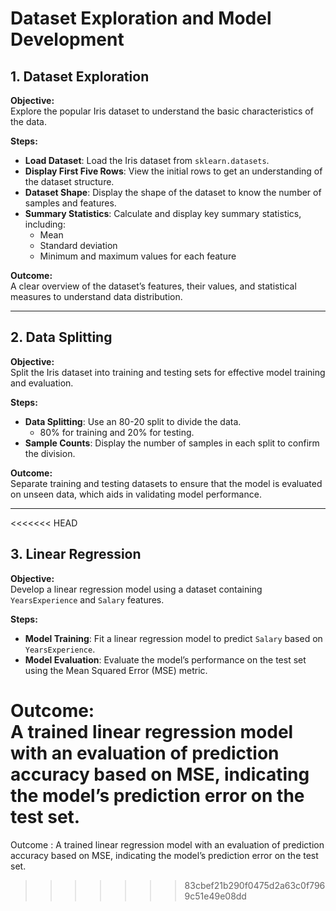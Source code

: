 # Dataset Exploration and Model Development

## 1. Dataset Exploration

**Objective:**  
Explore the popular Iris dataset to understand the basic characteristics of the data.

**Steps:**
- **Load Dataset**: Load the Iris dataset from `sklearn.datasets`.
- **Display First Five Rows**: View the initial rows to get an understanding of the dataset structure.
- **Dataset Shape**: Display the shape of the dataset to know the number of samples and features.
- **Summary Statistics**: Calculate and display key summary statistics, including:
  - Mean
  - Standard deviation
  - Minimum and maximum values for each feature

**Outcome:**  
A clear overview of the dataset’s features, their values, and statistical measures to understand data distribution.

---

## 2. Data Splitting

**Objective:**  
Split the Iris dataset into training and testing sets for effective model training and evaluation.

**Steps:**
- **Data Splitting**: Use an 80-20 split to divide the data.
  - 80% for training and 20% for testing.
- **Sample Counts**: Display the number of samples in each split to confirm the division.

**Outcome:**  
Separate training and testing datasets to ensure that the model is evaluated on unseen data, which aids in validating model performance.

---

<<<<<<< HEAD
## 3. Linear Regression

**Objective:**  
Develop a linear regression model using a dataset containing `YearsExperience` and `Salary` features.

**Steps:**
- **Model Training**: Fit a linear regression model to predict `Salary` based on `YearsExperience`.
- **Model Evaluation**: Evaluate the model’s performance on the test set using the Mean Squared Error (MSE) metric.

**Outcome:**  
A trained linear regression model with an evaluation of prediction accuracy based on MSE, indicating the model’s prediction error on the test set.
=======
Outcome :
     A trained linear regression model with an evaluation of prediction accuracy based on MSE, indicating the model’s prediction error on the test set.

>>>>>>> 83cbef21b290f0475d2a63c0f7969c51e49e08dd
